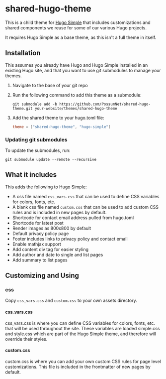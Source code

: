 # shared-hugo-theme

This is a child theme for [Hugo Simple](https://github.com/maolonglong/hugo-simple) that includes customizations and shared components we reuse for some of our various Hugo projects.

It requires Hugo Simple as a base theme, as this isn't a full theme in itself.

## Installation

This assumes you already have Hugo and Hugo Simple installed in an existing Hugo site, and that you want to use git submodules to manage your themes.

1. Navigate to the base of your git repo
2. Run the following command to add this theme as a submodule:

   ```
   git submodule add -b https://github.com/PossumNet/shared-hugo-theme.git your-website/themes/shared-hugo-theme
   ```
3. Add the shared theme to your hugo.toml file:

   ```toml
   theme = ["shared-hugo-theme", "hugo-simple"]
   ```

### Updating git submodules

To update the submodules, run:

```
git submodule update --remote --recursive
```

## What it includes

This adds the following to Hugo Simple:
- A css file named `css_vars.css` that can be used to define CSS variables for colors, fonts, etc.
- A blank css file named `custom.css` that can be used to add custom CSS rules and is included in new pages by default.
- Shortcode for contact email address pulled from hugo.toml
- Shortcode for latest post
- Render images as 800x800 by default
- Default privacy policy page
- Footer includes links to privacy policy and contact email
- Enable mathjax support
- Add content div tag for easier styling
- Add author and date to single and list pages
- Add summary to list pages

## Customizing and Using

### css

Copy `css_vars.css` and `custom.css` to your own assets directory.

#### css_vars.css

css_vars.css is where you can define CSS variables for colors, fonts, etc. that will be used throughout the site. 
These variables are loaded simple.css and style.css which are part of the Hugo Simple theme, and therefore will override their styles.

#### custom.css

custom.css is where you can add your own custom CSS rules for page level customizations. 
This file is included in the frontmatter of new pages by default.
